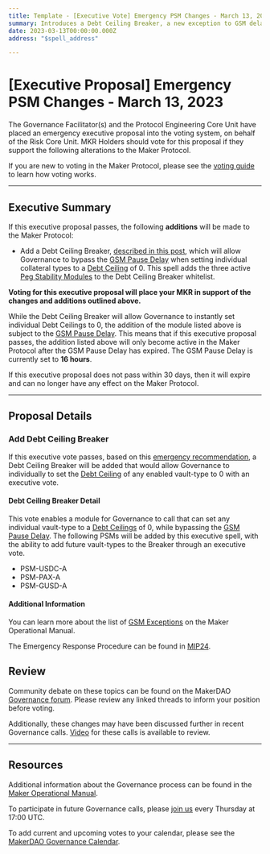 ```yaml
---
title: Template - [Executive Vote] Emergency PSM Changes - March 13, 2023
summary: Introduces a Debt Ceiling Breaker, a new exception to GSM delay, which can instantly disable further borrowing from individual ilks once an executive vote has passed.
date: 2023-03-13T00:00:00.000Z
address: "$spell_address"

---
```

# [Executive Proposal] Emergency PSM Changes - March 13, 2023

The Governance Facilitator(s) and the Protocol Engineering Core Unit have placed an emergency executive proposal into the voting system, on behalf of the Risk Core Unit. MKR Holders should vote for this proposal if they support the following alterations to the Maker Protocol.

If you are new to voting in the Maker Protocol, please see the [voting guide](https://manual.makerdao.com/governance/voting-in-makerdao/on-chain-governance) to learn how voting works.

---

## Executive Summary

If this executive proposal passes, the following **additions** will be made to the Maker Protocol:
- Add a Debt Ceiling Breaker, [described in this post](https://forum.makerdao.com/t/out-of-schedule-executive-proposal-to-implement-psm-breaker/20162), which will allow Governance to bypass the [GSM Pause Delay](https://manual.makerdao.com/parameter-index/core/param-gsm-pause-delay) when setting individual collateral types to a [Debt Ceiling](https://manual.makerdao.com/parameter-index/vault-risk/param-debt-ceiling) of 0. This spell adds the three active [Peg Stability Modules](https://manual.makerdao.com/module-index/module-psm) to the Debt Ceiling Breaker whitelist.

**Voting for this executive proposal will place your MKR in support of the changes and additions outlined above.**

While the Debt Ceiling Breaker will allow Governance to instantly set individual Debt Ceilings to 0, the addition of the module listed above is subject to the [GSM Pause Delay](https://manual.makerdao.com/parameter-index/core/param-gsm-pause-delay). This means that if this executive proposal passes, the addition listed above will only become active in the Maker Protocol after the GSM Pause Delay has expired. The GSM Pause Delay is currently set to **16 hours**.

If this executive proposal does not pass within 30 days, then it will expire and can no longer have any effect on the Maker Protocol.

---

## Proposal Details

### Add Debt Ceiling Breaker

If this executive vote passes, based on this [emergency recommendation](https://forum.makerdao.com/t/out-of-schedule-executive-proposal-to-implement-psm-breaker/20162), a Debt Ceiling Breaker will be added that would allow Governance to individually to set the [Debt Ceiling](https://manual.makerdao.com/parameter-index/vault-risk/param-debt-ceiling) of any enabled vault-type to 0 with an executive vote.

#### Debt Ceiling Breaker Detail

This vote enables a module for Governance to call that can set any individual vault-type to a [Debt Ceilings](https://manual.makerdao.com/parameter-index/vault-risk/param-debt-ceiling) of 0, while bypassing the [GSM Pause Delay](https://manual.makerdao.com/parameter-index/core/param-gsm-pause-delay). The following PSMs will be added by this executive spell, with the ability to add future vault-types to the Breaker through an executive vote. 
- PSM-USDC-A
- PSM-PAX-A 
- PSM-GUSD-A

#### Additional Information

You can learn more about the list of [GSM Exceptions](https://manual.makerdao.com/governance/verification/gsm-exceptions) on the Maker Operational Manual.

The Emergency Response Procedure can be found in [MIP24](https://mips.makerdao.com/mips/details/MIP24).


## Review

Community debate on these topics can be found on the MakerDAO [Governance forum](https://forum.makerdao.com/). Please review any linked threads to inform your position before voting.

Additionally, these changes may have been discussed further in recent Governance calls. [Video](https://www.youtube.com/playlist?list=PLLzkWCj8ywWNq5-90-Id6VPSsrk4OWVan) for these calls is available to review.

---

## Resources

Additional information about the Governance process can be found in the [Maker Operational Manual](https://manual.makerdao.com).

To participate in future Governance calls, please [join us](https://forum.makerdao.com/tag/pubcall-:-governance-and-risk) every Thursday at 17:00 UTC.

To add current and upcoming votes to your calendar, please see the [MakerDAO Governance Calendar](https://manual.makerdao.com/makerdao/calendars/governance-calendar).
